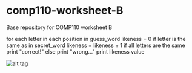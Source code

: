 # comp110-worksheet-B
Base repository for COMP110 worksheet B

for each letter in each position in guess_word
	likeness = 0
	if letter is the same as in secret_word
		likeness = likeness + 1 
		if all letters are the same
			print "correct!"
		else
			print "wrong..."
			print likeness value
     
     
 ![alt tag](http://url/to/img.png)

